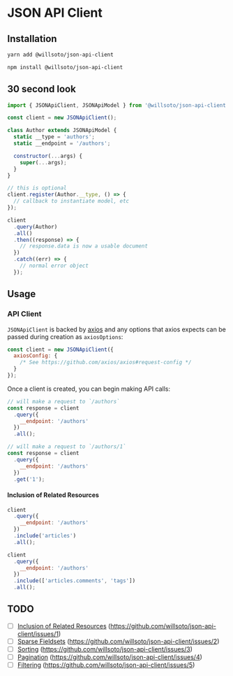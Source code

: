 # JSON API Client

## Installation

```bash
yarn add @willsoto/json-api-client
```

```bash
npm install @willsoto/json-api-client
```

## 30 second look

```js
import { JSONApiClient, JSONApiModel } from '@willsoto/json-api-client';

const client = new JSONApiClient();

class Author extends JSONApiModel {
  static __type = 'authors';
  static __endpoint = '/authors';

  constructor(...args) {
    super(...args);
  }
}

// this is optional
client.register(Author.__type, () => {
  // callback to instantiate model, etc
});

client
  .query(Author)
  .all()
  .then((response) => {
    // response.data is now a usable document
  })
  .catch((err) => {
    // normal error object
  });
```

## Usage

### API Client

`JSONApiClient` is backed by [axios](https://github.com/axios/axios) and any options that axios expects can be passed during creation as `axiosOptions`:

```js
const client = new JSONApiClient({
  axiosConfig: {
    /* See https://github.com/axios/axios#request-config */
  }
});
```

Once a client is created, you can begin making API calls:

```js
// will make a request to `/authors`
const response = client
  .query({
    __endpoint: '/authors'
  })
  .all();
```

```js
// will make a request to `/authors/1`
const response = client
  .query({
    __endpoint: '/authors'
  })
  .get('1');
```

#### Inclusion of Related Resources

```js
client
  .query({
    __endpoint: '/authors'
  })
  .include('articles')
  .all();
```

```js
client
  .query({
    __endpoint: '/authors'
  })
  .include(['articles.comments', 'tags'])
  .all();
```

## TODO

* [ ] [Inclusion of Related Resources](http://jsonapi.org/format/#fetching-includes) (https://github.com/willsoto/json-api-client/issues/1)
* [ ] [Sparse Fieldsets](http://jsonapi.org/format/#fetching-sparse-fieldsets) (https://github.com/willsoto/json-api-client/issues/2)
* [ ] [Sorting](http://jsonapi.org/format/#fetching-sorting) (https://github.com/willsoto/json-api-client/issues/3)
* [ ] [Pagination](http://jsonapi.org/format/#fetching-pagination) (https://github.com/willsoto/json-api-client/issues/4)
* [ ] [Filtering](http://jsonapi.org/format/#fetching-filtering) (https://github.com/willsoto/json-api-client/issues/5)

